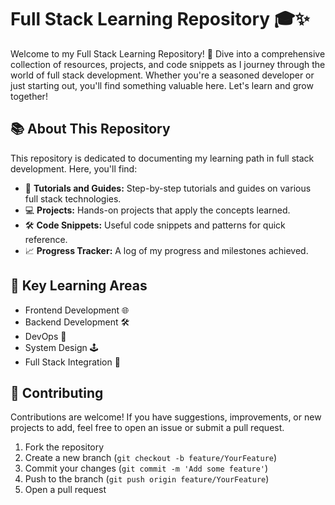# Full Stack Learning Repository 🎓✨

Welcome to my Full Stack Learning Repository! 🚀 Dive into a comprehensive collection of resources, projects, and code snippets as I journey through the world of full stack development. Whether you're a seasoned developer or just starting out, you'll find something valuable here. Let's learn and grow together!

## 📚 About This Repository

This repository is dedicated to documenting my learning path in full stack development. Here, you'll find:

- 📘 **Tutorials and Guides:** Step-by-step tutorials and guides on various full stack technologies.
- 💻 **Projects:** Hands-on projects that apply the concepts learned.
- 🛠️ **Code Snippets:** Useful code snippets and patterns for quick reference.
- 📈 **Progress Tracker:** A log of my progress and milestones achieved.

## 🌟 Key Learning Areas

- Frontend Development 🌐
- Backend Development 🛠️
- DevOps 🔐
- System Design 🕹️
- Full Stack Integration 🔗

## 🤝 Contributing

Contributions are welcome! If you have suggestions, improvements, or new projects to add, feel free to open an issue or submit a pull request.

1. Fork the repository
2. Create a new branch (`git checkout -b feature/YourFeature`)
3. Commit your changes (`git commit -m 'Add some feature'`)
4. Push to the branch (`git push origin feature/YourFeature`)
5. Open a pull request
